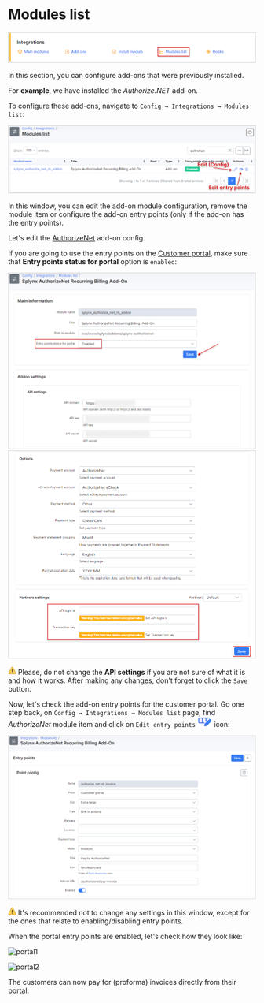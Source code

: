 Modules list
=====

![icon](icon.png)

In this section, you can configure add-ons that were previously installed.

For **example**, we have installed the *Authorize.NET* add-on.

To configure these add-ons, navigate to `Config → Integrations → Modules list`:

![list](list.png)

In this window, you can edit the add-on module configuration, remove the module item or configure the add-on entry points (only if the add-on has the entry points).

Let's edit the [AuthorizeNet](payment_systems/authorize/authorize.md) add-on config.

If you are going to use the entry points on the [Customer portal](customer_portal/customer_portal.md), make sure that **Entry points status for portal** option is `enabled`:

![edit](edit_module.png)
![edit](edit_module2.png)

<icon class="image-icon">![image](warning.png)</icon> Please, do not change the **API settings** if you are not sure of what it is and how it works. After making any changes, don't forget to click the `Save` button.

Now, let's check the add-on entry points for the customer portal. Go one step back, on `Config → Integrations → Modules list` page, find *AuthorizeNet* module item and click on `Edit entry points` <icon class="image-icon">![image](edit_entry_point.png)</icon> icon:

![entry points](entry_points.png)

<icon class="image-icon">![image](warning.png)</icon> It's recommended not to change any settings in this window, except for the ones that relate to enabling/disabling entry points.

When the portal entry points are enabled, let's check how they look like:

![portal1](portal1.png)

![portal2](portal2.png)

The customers can now pay for (proforma) invoices directly from their portal.
